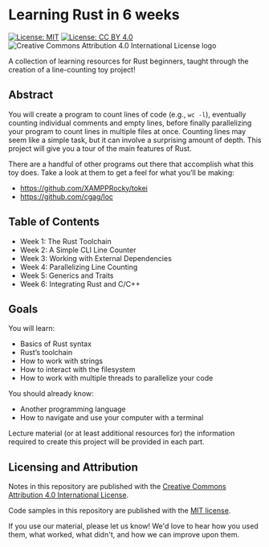 # Learning Rust in 6 weeks

[![License: MIT](https://img.shields.io/badge/License-MIT-yellow.svg)](https://opensource.org/licenses/MIT) [![License: CC BY 4.0](https://img.shields.io/badge/License-CC%20BY%204.0-lightgrey.svg)](https://creativecommons.org/licenses/by/4.0/) ![Creative Commons Attribution 4.0 International License logo](https://i.creativecommons.org/l/by/4.0/80x15.png)

A collection of learning resources for Rust beginners, taught through the creation of a
line-counting toy project!

## Abstract

You will create a program to count lines of code (e.g., `wc -l`), eventually counting individual comments
and empty lines, before finally parallelizing your program to count lines in multiple files at once.
Counting lines may seem like a simple task, but it can involve a surprising amount of depth. This project
will give you a tour of the main features of Rust.

There are a handful of other programs out there that accomplish what this toy does. Take a look at them
to get a feel for what you’ll be making:
* https://github.com/XAMPPRocky/tokei
* https://github.com/cgag/loc

## Table of Contents

* Week 1: The Rust Toolchain
* Week 2: A Simple CLI Line Counter
* Week 3: Working with External Dependencies
* Week 4: Parallelizing Line Counting
* Week 5: Generics and Traits
* Week 6: Integrating Rust and C/C++

## Goals

You will learn:
* Basics of Rust syntax
* Rust’s toolchain
* How to work with strings
* How to interact with the filesystem
* How to work with multiple threads to parallelize your code

You should already know:
* Another programming language
* How to navigate and use your computer with a terminal

Lecture material (or at least additional resources for) the information required to create this project will be
provided in each part.

## Licensing and Attribution

Notes in this repository are published with the [Creative Commons Attribution 4.0 International License](https://creativecommons.org/licenses/by/4.0/).

Code samples in this repository are published with the [MIT license](LICENSE).

If you use our material, please let us know! We'd love to hear how you used them, what worked, what didn't,
and how we can improve upon them.
